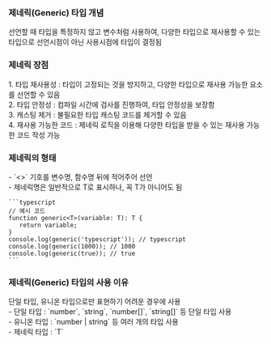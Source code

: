 <h3>제네릭(Generic) 타입 개념</h3>
선언할 때 타입을 특정하지 않고 변수처럼 사용하여, 다양한 타입으로 재사용할 수 있는 타입으로 선언시점이 아닌 사용시점에 타입이 결정됨

<h3>제네릭 장점</h3>
1. 타입 재사용성 : 타입이 고정되는 것을 방지하고, 다양한 타입으로 재사용 가능한 요소를 선언할 수 있음<br>
2. 타입 안정성 : 컴파일 시간에 검사를 진행하여, 타입 안정성을 보장함<br>
3. 캐스팅 제거 : 불필요한 타입 캐스팅 코드를 제거할 수 있음<br>
4. 재사용 가능한 코드 : 제네릭 로직을 이용해 다양한 타입을 받을 수 있는 재사용 가능한 코드 작성 가능<br>

<h3>제네릭의 형태</h3>
- `<>` 기호를 변수명, 함수명 뒤에 적어주어 선언<br>
- 제네릭명은 일반적으로 T로 표시하나, 꼭 T가 아니어도 됨<br>

    ```typescript
    // 예시 코드
    function generic<T>(variable: T): T {
       return variable;
    }
    console.log(generic('typescript')); // typescript
    console.log(generic(1000)); // 1000
    console.log(generic(true)); // true
    ```

<h3>제네릭(Generic) 타입의 사용 이유</h3>
단일 타입, 유니온 타입으로만 표현하기 어려운 경우에 사용<br>
- 단일 타입 : `number`, `string`, `number[]`, `string[]` 등 단일 타입 사용<br>
- 유니온 타입 : `number | string` 등 여러 개의 타입 사용<br>
- 제네릭 타입 : `T`<br>
